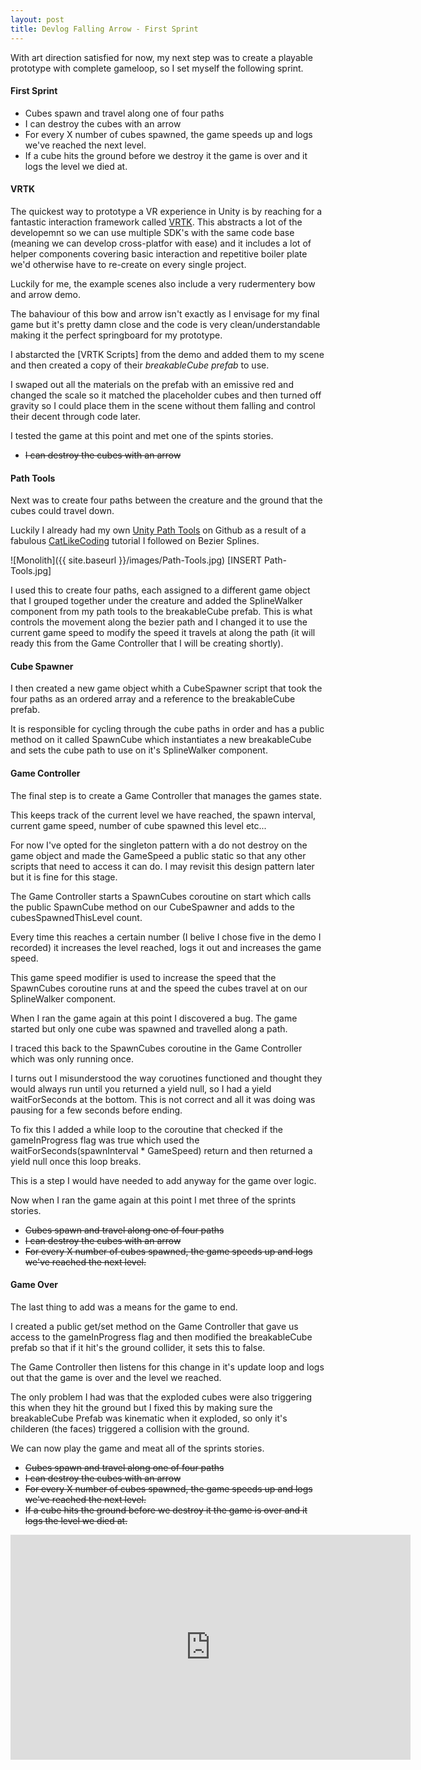 ```yaml
---
layout: post
title: Devlog Falling Arrow - First Sprint
---
```


With art direction satisfied for now, my next step was to create a playable prototype with complete gameloop, so I set myself the following sprint.

#### First Sprint
- Cubes spawn and travel along one of four paths
- I can destroy the cubes with an arrow
- For every X number of cubes spawned, the game speeds up and logs we've reached the next level.
- If a cube hits the ground before we destroy it the game is over and it logs the level we died at.

#### VRTK
The quickest way to prototype a VR experience in Unity is by reaching for a fantastic interaction framework called [VRTK](https://github.com/thestonefox/VRTK). This abstracts a lot of the developemnt so we can use multiple SDK's with the same code base (meaning we can develop cross-platfor with ease) and it includes a lot of helper components covering basic interaction and repetitive boiler plate we'd otherwise have to re-create on every single project.

Luckily for me, the example scenes also include a very rudermentery bow and arrow demo.

The bahaviour of this bow and arrow isn't exactly as I envisage for my final game but it's pretty damn close and the code is very clean/understandable making it the perfect springboard for my prototype.

I abstarcted the [VRTK Scripts] from the demo and added them to my scene and then created a copy of their *breakableCube prefab* to use.

I swaped out all the materials on the prefab with an emissive red and changed the scale so it matched the placeholder cubes and then turned off gravity so I could place them in the scene without them falling and control their decent through code later.

I tested the game at this point and met one of the spints stories.

- ~~I can destroy the cubes with an arrow~~

#### Path Tools

Next was to create four paths between the creature and the ground that the cubes could travel down.

Luckily I already had my own [Unity Path Tools](https://github.com/adammarcwilliams/unity-path-tools) on Github as a result of a fabulous [CatLikeCoding](http://catlikecoding.com/unity/tutorials/) tutorial I followed on Bezier Splines.

![Monolith]({{ site.baseurl }}/images/Path-Tools.jpg)
[INSERT Path-Tools.jpg]

I used this to create four paths, each assigned to a different game object that I grouped together under the creature and added the SplineWalker component from my path tools to the breakableCube prefab. This is what controls the movement along the bezier path and I changed it to use the current game speed to modify the speed it travels at along the path (it will ready this from the Game Controller that I will be creating shortly).

#### Cube Spawner

I then created a new game object whith a CubeSpawner script that took the four paths as an ordered array and a reference to the breakableCube prefab.

It is responsible for cycling through the cube paths in order and has a public method on it called SpawnCube which instantiates a new breakableCube and sets the cube path to use on it's SplineWalker component.

#### Game Controller

The final step is to create a Game Controller that manages the games state.

This keeps track of the current level we have reached, the spawn interval, current game speed, number of cube spawned this level etc...

For now I've opted for the singleton pattern with a do not destroy on the game object and made the GameSpeed a public static so that any other scripts that need to access it can do. I may revisit this design pattern later but it is fine for this stage.

The Game Controller starts a SpawnCubes coroutine on start which calls the public SpawnCube method on our CubeSpawner and adds to the cubesSpawnedThisLevel count.

Every time this reaches a certain number (I belive I chose five in the demo I recorded) it increases the level reached, logs it out and increases the game speed.

This game speed modifier is used to increase the speed that the SpawnCubes coroutine runs at and the speed the cubes travel at on our SplineWalker component.

When I ran the game again at this point I discovered a bug. The game started but only one cube was spawned and travelled along a path.

I traced this back to the SpawnCubes coroutine in the Game Controller which was only running once.

I turns out I misunderstood the way coruotines functioned and thought they would always run until you returned a yield null, so I had a yield waitForSeconds at the bottom. This is not correct and all it was doing was pausing for a few seconds before ending.

To fix this I added a while loop to the coroutine that checked if the gameInProgress flag was true which used the waitForSeconds(spawnInterval * GameSpeed) return and then returned a yield null once this loop breaks.

This is a step I would have needed to add anyway for the game over logic.

Now when I ran the game again at this point I met three of the sprints stories.
- ~~Cubes spawn and travel along one of four paths~~
- ~~I can destroy the cubes with an arrow~~
- ~~For every X number of cubes spawned, the game speeds up and logs we've reached the next level.~~

#### Game Over

The last thing to add was a means for the game to end.

I created a public get/set method on the Game Controller that gave us access to the gameInProgress flag and then modified the breakableCube prefab so that if it hit's the ground collider, it sets this to false.

The Game Controller then listens for this change in it's update loop and logs out that the game is over and the level we reached.

The only problem I had was that the exploded cubes were also triggering this when they hit the ground but I fixed this by making sure the breakableCube Prefab was kinematic when it exploded, so only it's childeren (the faces) triggered a collision with the ground.

We can now play the game and meat all of the sprints stories.

- ~~Cubes spawn and travel along one of four paths~~
- ~~I can destroy the cubes with an arrow~~
- ~~For every X number of cubes spawned, the game speeds up and logs we've reached the next level.~~
- ~~If a cube hits the ground before we destroy it the game is over and it logs the level we died at.~~


<iframe width="640" height="360" src="https://www.youtube.com/embed/HjQEoPdDZwU?rel=0" frameborder="0" allowfullscreen></iframe>

